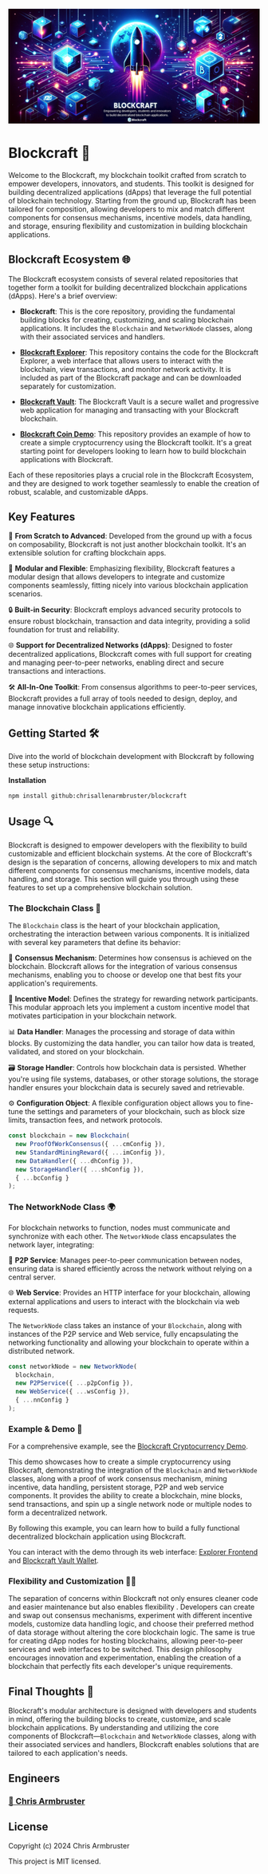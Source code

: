 ![Blockcraft](blockcraft.png)

# Blockcraft 🚀

Welcome to the Blockcraft, my blockchain toolkit crafted from scratch to empower developers, innovators, and students. This toolkit is designed for building decentralized applications (dApps) that leverage the full potential of blockchain technology. Starting from the ground up, Blockcraft has been tailored for composition, allowing developers to mix and match different components for consensus mechanisms, incentive models, data handling, and storage, ensuring flexibility and customization in building blockchain applications.

## Blockcraft Ecosystem 🌐

The Blockcraft ecosystem consists of several related repositories that together form a toolkit for building decentralized blockchain applications (dApps). Here's a brief overview:

- **Blockcraft**: This is the core repository, providing the fundamental building blocks for creating, customizing, and scaling blockchain applications. It includes the `Blockchain` and `NetworkNode` classes, along with their associated services and handlers.

- **[Blockcraft Explorer](https://github.com/chrisallenarmbruster/blockcraft-explorer)**: This repository contains the code for the Blockcraft Explorer, a web interface that allows users to interact with the blockchain, view transactions, and monitor network activity. It is included as part of the Blockcraft package and can be downloaded separately for customization.

- **[Blockcraft Vault](https://github.com/chrisallenarmbruster/blockcraft-vault)**: The Blockcraft Vault is a secure wallet and progressive web application for managing and transacting with your Blockcraft blockchain.

- **[Blockcraft Coin Demo](https://github.com/chrisallenarmbruster/blockcraft-coin-demo)**: This repository provides an example of how to create a simple cryptocurrency using the Blockcraft toolkit. It's a great starting point for developers looking to learn how to build blockchain applications with Blockcraft.

Each of these repositories plays a crucial role in the Blockcraft Ecosystem, and they are designed to work together seamlessly to enable the creation of robust, scalable, and customizable dApps.

## Key Features

🚀 **From Scratch to Advanced**: Developed from the ground up with a focus on composability, Blockcraft is not just another blockchain toolkit. It's an extensible solution for crafting blockchain apps.

🔧 **Modular and Flexible**: Emphasizing flexibility, Blockcraft features a modular design that allows developers to integrate and customize components seamlessly, fitting nicely into various blockchain application scenarios.

🔒 **Built-in Security**: Blockcraft employs advanced security protocols to ensure robust blockchain, transaction and data integrity, providing a solid foundation for trust and reliability.

🌐 **Support for Decentralized Networks (dApps)**: Designed to foster decentralized applications, Blockcraft comes with full support for creating and managing peer-to-peer networks, enabling direct and secure transactions and interactions.

🛠 **All-In-One Toolkit**: From consensus algorithms to peer-to-peer services, Blockcraft provides a full array of tools needed to design, deploy, and manage innovative blockchain applications efficiently.

## Getting Started 🛠️

Dive into the world of blockchain development with Blockcraft by following these setup instructions:

**Installation**

```bash
npm install github:chrisallenarmbruster/blockcraft
```

## Usage 🔍

Blockcraft is designed to empower developers with the flexibility to build customizable and efficient blockchain systems. At the core of Blockcraft's design is the separation of concerns, allowing developers to mix and match different components for consensus mechanisms, incentive models, data handling, and storage. This section will guide you through using these features to set up a comprehensive blockchain solution.

### The Blockchain Class 💾

The `Blockchain` class is the heart of your blockchain application, orchestrating the interaction between various components. It is initialized with several key parameters that define its behavior:

🤝 **Consensus Mechanism**: Determines how consensus is achieved on the blockchain. Blockcraft allows for the integration of various consensus mechanisms, enabling you to choose or develop one that best fits your application's requirements.

🏅 **Incentive Model**: Defines the strategy for rewarding network participants. This modular approach lets you implement a custom incentive model that motivates participation in your blockchain network.

📊 **Data Handler**: Manages the processing and storage of data within blocks. By customizing the data handler, you can tailor how data is treated, validated, and stored on your blockchain.

🗃️ **Storage Handler**: Controls how blockchain data is persisted. Whether you're using file systems, databases, or other storage solutions, the storage handler ensures your blockchain data is securely saved and retrievable.

⚙️ **Configuration Object**: A flexible configuration object allows you to fine-tune the settings and parameters of your blockchain, such as block size limits, transaction fees, and network protocols.

```javascript
const blockchain = new Blockchain(
  new ProofOfWorkConsensus({ ...cmConfig }),
  new StandardMiningReward({ ...imConfig }),
  new DataHandler({ ...dhConfig }),
  new StorageHandler({ ...shConfig }),
  { ...bcConfig }
);
```

### The NetworkNode Class 🌍

For blockchain networks to function, nodes must communicate and synchronize with each other. The `NetworkNode` class encapsulates the network layer, integrating:

🔄 **P2P Service**: Manages peer-to-peer communication between nodes, ensuring data is shared efficiently across the network without relying on a central server.

🌐 **Web Service**: Provides an HTTP interface for your blockchain, allowing external applications and users to interact with the blockchain via web requests.

The `NetworkNode` class takes an instance of your `Blockchain`, along with instances of the P2P service and Web service, fully encapsulating the networking functionality and allowing your blockchain to operate within a distributed network.

```javascript
const networkNode = new NetworkNode(
  blockchain,
  new P2PService({ ...p2pConfig }),
  new WebService({ ...wsConfig }),
  { ...nnConfig }
);
```

### Example & Demo 📝

For a comprehensive example, see the [Blockcraft Cryptocurrency Demo](https://github.com/chrisallenarmbruster/blockcraft-coin-demo).

This demo showcases how to create a simple cryptocurrency using Blockcraft, demonstrating the integration of the `Blockchain` and `NetworkNode` classes, along with a proof of work consensus mechanism, mining incentive, data handling, persistent storage, P2P and web service components. It provides the ability to create a blockchain, mine blocks, send transactions, and spin up a single network node or multiple nodes to form a decentralized network.

By following this example, you can learn how to build a fully functional decentralized blockchain application using Blockcraft.

You can interact with the demo through its web interface: [Explorer Frontend](https://node1.blockcraft.rev4labs.com) and [Blockcraft Vault Wallet](https://vault.blockcraft.rev4labs.com).

### Flexibility and Customization 🤸‍♂️

The separation of concerns within Blockcraft not only ensures cleaner code and easier maintenance but also enables flexibility . Developers can create and swap out consensus mechanisms, experiment with different incentive models, customize data handling logic, and choose their preferred method of data storage without altering the core blockchain logic. The same is true for creating dApp nodes for hosting blockchains, allowing peer-to-peer services and web interfaces to be switched. This design philosophy encourages innovation and experimentation, enabling the creation of a blockchain that perfectly fits each developer's unique requirements.

## Final Thoughts 🚀

Blockcraft's modular architecture is designed with developers and students in mind, offering the building blocks to create, customize, and scale blockchain applications. By understanding and utilizing the core components of Blockcraft—`Blockchain` and `NetworkNode` classes, along with their associated services and handlers, Blockcraft enables solutions that are tailored to each application's needs.

## Engineers

### [🧑 Chris Armbruster](https://github.com/chrisallenarmbruster)

## License

Copyright (c) 2024 Chris Armbruster

This project is MIT licensed.
